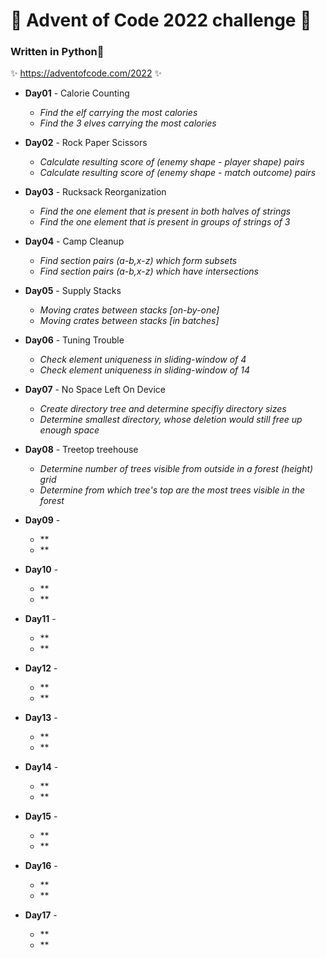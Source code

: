 # 🎄 Advent of Code 2022 challenge 🎄

### Written in **Python**🐍

✨ https://adventofcode.com/2022 ✨


-   **Day01** - Calorie Counting
    -   *Find the elf carrying the most calories*
    -   *Find the 3 elves carrying the most calories*


-   **Day02** - Rock Paper Scissors
    -   *Calculate resulting score of (enemy shape - player shape) pairs*
    -   *Calculate resulting score of (enemy shape - match outcome) pairs*


-   **Day03** - Rucksack Reorganization  
    -   *Find the one element that is present in both halves of strings*
    -   *Find the one element that is present in groups of strings of 3*


-   **Day04** - Camp Cleanup  
    -   *Find section pairs (a\-b,x\-z) which form subsets*
    -   *Find section pairs (a\-b,x\-z) which have intersections*
  

-   **Day05** - Supply Stacks 
    -   *Moving crates between stacks \[on-by-one\]*
    -   *Moving crates between stacks \[in batches\]*


-   **Day06** - Tuning Trouble
    -   *Check element uniqueness in sliding-window of 4*
    -   *Check element uniqueness in sliding-window of 14*
  

-   **Day07** - No Space Left On Device 
    -   *Create directory tree and determine specifiy directory sizes*
    -   *Determine smallest directory, whose deletion would still free up enough space*


-   **Day08** - Treetop treehouse
    -   *Determine number of trees visible from outside in a forest (height) grid*
    -   *Determine from which tree's top are the most trees visible in the forest*


-   **Day09** -   
    -   **
    -   **


-   **Day10** -  
    -   **
    -   **
  

-   **Day11** - 
    -   **
    -   **


-   **Day12** - 
    -   **
    -   **
  
-   **Day13** -  
    -   **
    -   **


-   **Day14** - 
    -   **
    -   **
  

-   **Day15** - 
    -   **
    -   **


-   **Day16** - 
    -   **
    -   **


-   **Day17** -   
    -   **
    -   **
  
